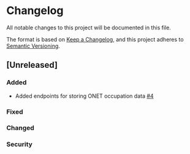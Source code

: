 # Changelog
All notable changes to this project will be documented in this file.

The format is based on [Keep a Changelog](https://keepachangelog.com/en/1.0.0/),
and this project adheres to [Semantic Versioning](https://semver.org/spec/v2.0.0.html).

## [Unreleased]
### Added
- Added endpoints for storing ONET occupation data [#4](https://github.com/ApoorvaAditya/skills-to-jobs-building-block/issues/4)

### Fixed

### Changed

### Security

